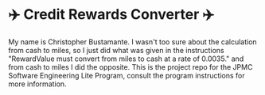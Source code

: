 # :airplane: Credit Rewards Converter :airplane:
My name is Christopher Bustamante. I wasn't too sure about the calculation from cash to miles,
so I just did what was given in the instructions "RewardValue must convert from miles to cash at a rate of 0.0035." 
and from cash to miles I did the opposite.
This is the project repo for the JPMC Software Engineering Lite Program, consult the program instructions for more information.